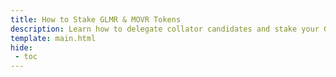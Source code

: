 ```yaml
---
title: How to Stake GLMR & MOVR Tokens
description: Learn how to delegate collator candidates and stake your GLMR and MOVR tokens to earn staking rewards on Moonbeam and Moonriver. 
template: main.html
hide: 
 - toc
---
```


<h1 class='subsection-title'></h1>
<div class='subsection-wrapper'></div>